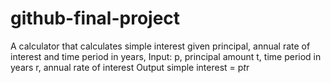 # github-final-project
A calculator that calculates simple interest given principal, annual rate of interest and time period in years,
Input:
p, principal amount
t, time period in years
r, annual rate of interest
Output
simple interest = p*t*r
